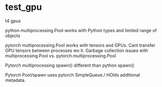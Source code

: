 # test_gpu
t4 gpus

python multiprocessing.Pool works with Python types and limited range of objects

pytorch multiprocessing.Pool works with tensors and GPUs. Cant transfer GPU tensors between processes wo it. 
Garbage collection issues with multiprocessing.Pool vs. pytorch.multiprocessing.Pool

Pytorch multiprocessing spawn() different than python spawn()

Pytorch Pool/spawn uses pytorch SimpleQueue./ HOlds additional metadata. 
